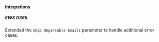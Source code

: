 
#### Integrations

##### EWS O365

Extended the `Skip Unparsable Emails` parameter to handle additional error cases.